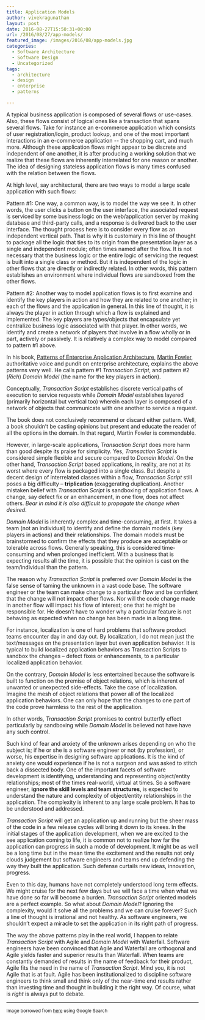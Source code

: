 ```yaml
---
title: Application Models
author: vivekragunathan
layout: post
date: 2016-08-27T15:50:31+00:00
url: /2016/08/27/app-models/
featured_image: /images/2016/08/app-models.jpg
categories:
  - Software Architecture
  - Software Design
  - Uncategorized
tags:
  - architecture
  - design
  - enterprise
  - patterns

---
```

A typical business application is composed of several flows or use-cases. Also, these flows consist of logical ones like a transaction that spans several flows. Take for instance an e-commerce application which consists of user registration/login, product lookup, and one of the most important interactions in an e-commerce application -- the shopping cart, and much more. Although these application flows might appear to be discrete and independent of one another, it is after producing a working solution that we realize that these flows are inherently interrelated for one reason or another. The idea of designing stateless application flows is many times confused with the relation between the flows.

<!--more-->

At high level, say architectural, there are two ways to model a large scale application with such flows:

Pattern #1: One way, a common way, is to model the way we see it. In other words, the user clicks a button on the user interface, the associated request is serviced by some business logic on the web/application server by making database and third-party calls, and a response is delivered back to the user interface. The thought process here is to consider every flow as an independent vertical path. That is why it is customary in this line of thought to package all the logic that ties to its origin from the presentation layer as a single and independent module; often times named after the flow. It is not necessary that the business logic or the entire logic of servicing the request is built into a single class or method. But it is independent of the logic in other flows that are directly or indirectly related. In other words, this pattern establishes an environment where individual flows are sandboxed from the other flows.

Pattern #2: Another way to model application flows is to first examine and identify the key players in action and how they are related to one another; in each of the flows and the application in general. In this line of thought, it is always the player in action through which a flow is explained and implemented. The key players are types/objects that encapsulate yet centralize business logic associated with that player. In other words, we identify and create a network of players that involve in a flow wholly or in part, actively or passively. It is relatively a complex way to model compared to pattern #1 above.

In his book, [Patterns of Enterprise Application Architecture][1], [Martin Fowler][2], authoritative voice and pundit on enterprise architecture, explains the above patterns very well. He calls pattern #1 _Transaction Script_, and pattern #2 (_Rich_) _Domain Model_ (the name for the key players in action).

Conceptually, _Transaction Script_ establishes discrete vertical paths of execution to service requests while _Domain Model_ establishes layered (primarily horizontal but vertical too) wherein each layer is composed of a network of objects that communicate with one another to service a request.

The book does not conclusively recommend or discard either pattern. Well, a book shouldn&#8217;t be casting opinions but present and educate the reader of all the options in the domain. In that regard, Martin Fowler is commendable.

However, in large-scale applications, _Transaction Script_ does more harm than good despite its praise for simplicity. Yes, _Transaction Script_ is considered simple flexible and secure compared to _Domain Model_. On the other hand, _Transaction Script_ based applications, in reality, are not at its worst where every flow is packaged into a single class. But despite a decent design of interrelated classes within a flow, _Transaction Script_ still poses a big difficulty &#8211; **triplication** (exaggerating duplication). Another mistaken belief with _Transaction Script_ is sandboxing of application flows. A change, say defect fix or an enhancement, in one flow, does not affect others. _Bear in mind it is also difficult to propagate the change when desired_.

_Domain Model_ is inherently complex and time-consuming, at first. It takes a team (not an individual) to identify and define the domain models (key players in actions) and their relationships. The domain models must be brainstormed to confirm the effects that they produce are acceptable or tolerable across flows. Generally speaking, this is considered time-consuming and when prolonged inefficient. With a business that is expecting results all the time, it is possible that the opinion is cast on the team/individual than the pattern.

The reason why _Transaction Script_ is preferred over _Domain Model_ is the false sense of taming the unknown in a vast code base. The software engineer or the team can make change to a particular flow and be confident that the change will not impact other flows. Nor will the code change made in another flow will impact his flow of interest; one that he might be responsible for. He doesn&#8217;t have to wonder why a particular feature is not behaving as expected when no change has been made in a long time.

For instance, localization is one of hard problems that software product teams encounter day in and day out. By localization, I do not mean just the text/messages on the presentation layer but even application behavior. It is typical to build localized application behaviors as Transaction Scripts to sandbox the changes &#8211; defect fixes or enhancements, to a particular localized application behavior.

On the contrary, _Domain Model_ is less entertained because the software is built to function on the premise of object relations, which is inherent of unwanted or unexpected side-effects. Take the case of localization. Imagine the mesh of object relations that power all of the localized application behaviors. One can only hope that the changes to one part of the code prove harmless to the rest of the application.

In other words, _Transaction Script_ promises to control butterfly effect particularly by sandboxing while _Domain Model_ is believed not have have any such control.

Such kind of fear and anxiety of the unknown arises depending on who the subject is; if he or she is a software engineer or not (by profession), or worse, his expertise in designing software applications. It is the kind of anxiety one would experience if he is not a surgeon and was asked to stitch back a dissected body. One of the important facets of software development is identifying, understanding and representing object/entity relationships; most of the times real-world, virtual at times. So a software engineer, **ignore the skill levels and team structures**, is expected to understand the nature and complexity of object/entity relationships in the application. The complexity is inherent to any large scale problem. It has to be understood and addressed.

_Transaction Script_ will get an application up and running but the sheer mass of the code in a few release cycles will bring it down to its knees. In the initial stages of the application development, when we are excited to the see application coming to life, it is common not to realize how far the application can progress in such a mode of development. It might be as well be a long time but in the mean time the excitement and the results not only clouds judgement but software engineers and teams end up defending the way they built the application. Such defense curtails new ideas, innovation, progress.

Even to this day, humans have not completely understood long term effects. We might cruise for the next few days but we will face a time when what we have done so far will become a burden. _Transaction Script_ oriented models are a perfect example. So what about _Domain Model_? Ignoring the complexity, would it solve all the problems and we can cruise forever? Such a line of thought is irrational and not healthy. As software engineers, we shouldn&#8217;t expect a miracle to set the application in its right path of progress.

The way the above patterns play in the real world, I happen to relate _Transaction Script_ with Agile and _Domain Model_ with Waterfall. Software engineers have been convinced that Agile and Waterfall are orthogonal and Agile yields faster and superior results than Waterfall. When teams are constantly demanded of results in the name of feedback for their product, Agile fits the need in the name of _Transaction Script_. Mind you, it is not Agile that is at fault. Agile has been institutionalized to discipline software engineers to think small and think only of the near-time end results rather than investing time and thought in building it the right way. Of course, what is _right_ is always put to debate.

* * *

<small>Image borrowed from <a href="http://www.binding-problem.com/binding-problem.jpg">here</a> using Google Search</small>

 [1]: http://www.informit.com/store/patterns-of-enterprise-application-architecture-9780321127426
 [2]: http://www.martinfowler.com
